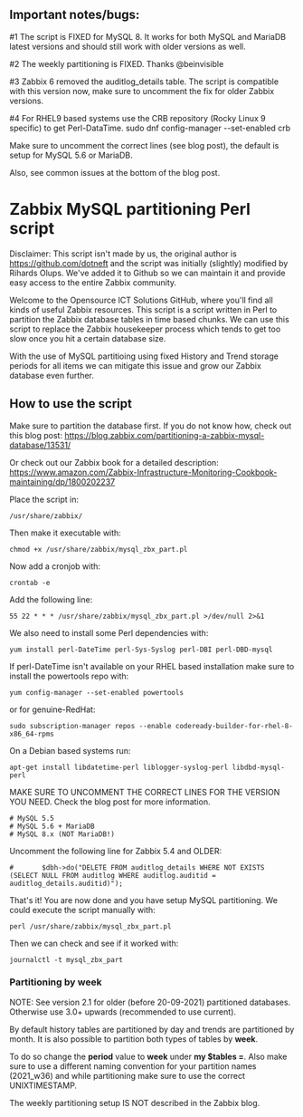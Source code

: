 ## Important notes/bugs: 

#1 The script is FIXED for MySQL 8. It works for both MySQL and MariaDB latest versions and should still work with older versions as well.

#2 The weekly partitioning is FIXED. Thanks @beinvisible

#3 Zabbix 6 removed the auditlog_details table. The script is compatible with this version now, make sure to uncomment the fix for older Zabbix versions.

#4 For RHEL9 based systems use the CRB repository (Rocky Linux 9 specific) to get Perl-DataTime. sudo dnf config-manager --set-enabled crb

Make sure to uncomment the correct lines (see blog post), the default is setup for MySQL 5.6 or MariaDB.

Also, see common issues at the bottom of the blog post.

# Zabbix MySQL partitioning Perl script

Disclaimer: This script isn't made by us, the original author is https://github.com/dotneft and the script was initially (slightly) modified by Rihards Olups. We've added it to Github so we can maintain it and provide easy access to the entire Zabbix community.

Welcome to the Opensource ICT Solutions GitHub, where you'll find all kinds of useful Zabbix resources. This script is a script written in Perl to partition the Zabbix database tables in time based chunks. We can use this script to replace the Zabbix housekeeper process which tends to get too slow once you hit a certain database size.

With the use of MySQL partitioing using fixed History and Trend storage periods for all items we can mitigate this issue and grow our Zabbix database even further.

## How to use the script
Make sure to partition the database first. If you do not know how, check out this blog post:
https://blog.zabbix.com/partitioning-a-zabbix-mysql-database/13531/

Or check out our Zabbix book for a detailed description:
https://www.amazon.com/Zabbix-Infrastructure-Monitoring-Cookbook-maintaining/dp/1800202237


Place the script in:
```
/usr/share/zabbix/
```

Then make it executable with:
```
chmod +x /usr/share/zabbix/mysql_zbx_part.pl
```

Now add a cronjob with:
```
crontab -e
```

Add the following line:
```
55 22 * * * /usr/share/zabbix/mysql_zbx_part.pl >/dev/null 2>&1
```

We also need to install some Perl dependencies with:

```
yum install perl-DateTime perl-Sys-Syslog perl-DBI perl-DBD-mysql

```

If perl-DateTime isn't available on your RHEL based installation make sure to install the powertools repo with:
```
yum config-manager --set-enabled powertools
```

or for genuine-RedHat:

```
sudo subscription-manager repos --enable codeready-builder-for-rhel-8-x86_64-rpms

```

On a Debian based systems run:
```
apt-get install libdatetime-perl liblogger-syslog-perl libdbd-mysql-perl
```

MAKE SURE TO UNCOMMENT THE CORRECT LINES FOR THE VERSION YOU NEED. Check the blog post for more information.
```
# MySQL 5.5
# MySQL 5.6 + MariaDB
# MySQL 8.x (NOT MariaDB!)
```

Uncomment the following line for Zabbix 5.4 and OLDER:
```
#       $dbh->do("DELETE FROM auditlog_details WHERE NOT EXISTS (SELECT NULL FROM auditlog WHERE auditlog.auditid = auditlog_details.auditid)");
```

That's it! You are now done and you have setup MySQL partitioning. We could execute the script manually with:
```
perl /usr/share/zabbix/mysql_zbx_part.pl
```

Then we can check and see if it worked with:
```
journalctl -t mysql_zbx_part
```

### Partitioning by week
NOTE: See version 2.1 for older (before 20-09-2021) partitioned databases. Otherwise use 3.0+ upwards (recommended to use current).

By default history tables are partitioned by day and trends are partitioned by month. It is also possible to partition both types of tables by **week**.

To do so change the **period** value to **week** under **my $tables =**. Also make sure to use a different naming convention for your partition names (2021_w36) and while partitioning make sure to use the correct UNIXTIMESTAMP.

The weekly partitioning setup IS NOT described in the Zabbix blog.

